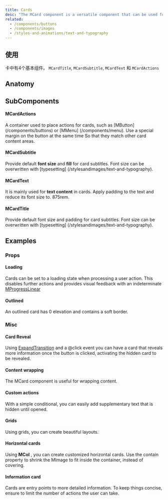 ```yaml
---
title: Cards
desc: "The MCard component is a versatile component that can be used for anything from a panel to a static image. The card component has numerous helper components to make markup as easy as possible. Components that have no listed options use MASA Blazor functional component option for faster rendering and serve as markup sugar to make building easier."
related:
  - /components/buttons
  - /components/images
  - /styles-and-animations/text-and-typography
---
```


## 使用

卡中有4个基本组件。 `MCardTitle`, `MCardSubtitle`, `MCardText` 和 `MCardActions`

<cards-usage></cards-usage>

## Anatomy

## SubComponents

#### MCardActions

A container used to place actions for cards, such as [MButton] (/components/buttons) or [MMenu] (/components/menu). Use a special margin on the button at the same time
So that they match other card content areas.

#### MCardSubtitle

Provide default **font size** and **fill** for card subtitles. Font size can be overwritten with [typesetting] (/stylesandimages/text-and-typography).

#### MCardText

It is mainly used for **text content** in cards. Apply padding to the text and reduce its font size to. 875rem.

#### MCardTitle

Provide default font size and padding for card subtitles. Font size can be overwritten with [typesetting] (/stylesandimages/text-and-typography).

## Examples

### Props

#### Loading

Cards can be set to a loading state when processing a user action. This disables further actions and provides visual feedback with an indeterminate  [MProgressLinear](/blazor/components/progress-linear)

<masa-example file="Examples.components.cards.Loading"></masa-example>

#### Outlined

An outlined card has 0 elevation and contains a soft border.

<masa-example file="Examples.components.cards.Outlined"></masa-example>

### Misc

#### Card Reveal

Using [ExpandTransition](/blazor/styles-and-animations/transitions) and a @click event you can have a card that reveals more information once the button is clicked, activating the hidden card to be revealed.

<masa-example file="Examples.components.cards.CardReveal"></masa-example>

#### Content wrapping

The MCard component is useful for wrapping content.

<masa-example file="Examples.components.cards.ContentWrapping"></masa-example>

#### Custom actions

With a simple conditional, you can easily add supplementary text that is hidden until opened.

<masa-example file="Examples.components.cards.CustomActions"></masa-example>

#### Grids

Using grids, you can create beautiful layouts.

<masa-example file="Examples.components.cards.Grids"></masa-example>

#### Horizontal cards

Using **MCol** , you can create customized horizontal cards. Use the contain property to shrink the MImage to fit inside the container, instead of covering.

<masa-example file="Examples.components.cards.HorizontalCards"></masa-example>

#### Information card

Cards are entry points to more detailed information. To keep things concise, ensure to limit the number of actions the user can take.

<masa-example file="Examples.components.cards.InformationCard"></masa-example>